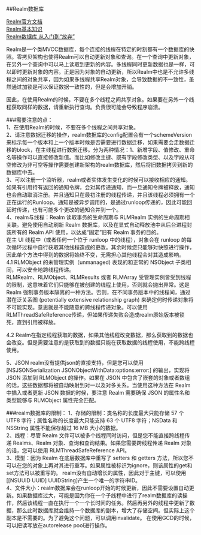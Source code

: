 ##Realm数据库

[Realm官方文档](https://realm.io/cn/docs/objc/latest/)	
[Realm基本知识](https://blog.csdn.net/zhang522802884/article/details/77197887)	
[Realm数据库 从入门到“放弃”](https://www.jianshu.com/p/50e0efb66bdf)

Realm是一个类MVCC数据库，每个连接的线程在特定的时刻都有一个数据库的快照。零拷贝架构也使得Realm可以自动更新对象和查询。在一个查询中更新对象，在另外一个查询中可以马上读取到更新的内容。多线程同时更新数据也是一样，可以即时更新对象的内容。正是因为对象的自动更新，所以Realm中也是不允许多线程之间的对象共享，因为如果多线程共享Realm对象，会导致数据的不一致性，虽然通过加锁是可以保证数据一致性的，但是会增加开销。

因此，在使用Realm的时候，不要在多个线程之间共享对象。如果要在另外一个线程获取同样的数据，请重新执行查询。负责很可能会导致程序崩溃。


###需要注意的点：		
1、在使用Realm的时候，不要在多个线程之间共享对象。	
2、请注意数据迁移的操作，realm数据库的config配置会有一个schemeVersion来标示每一个版本和上一个版本时候是否需要进行数据迁移，如果需要会走数据迁移的block，在主线程进行数据迁移。分为两种情况：1、新增字段、值修改、重命名等操作可以直接修改新值。而比如修改主键、既有字段修改类型、以及字段从可空修改为非可空等操作需要创建新架构的realm数据库，然后将旧数据拷贝到新的数据库中去。	
3、可以注册一个监听器，realm或者实体发生变化的时候可以接收相应的通知。如果有引用持有返回的通知令牌，会对其传递通知，而一旦通知令牌被释放，通知也会自动取消注册。并且通知只在最初注册的线程传递，并且该线程必须拥有一个正在运行的Runloop。通知是被异步调用的，是通过runloop传递的，因此可能回延时传递，也有可能多个更改的通知合并到一个。	
4、realm与线程：Realm 读取事务的生命周期与 RLMRealm 实例的生命周期相关联。避免使用自动刷新 Realm 数据库，以及在显式自动释放池中从后台进程封装所有的 Realm API 使用，以达成“固定”旧有 Realm 事务的目的。		
在主 UI 线程中（或者任何一个位于 runloop 中的线程），对象会在 runloop 的每次循环过程中自行获取其他线程造成的更改。其余时候您只能够对快照进行操作，因此单个方法中得到的数据将始终不变，无需担心其他线程会对其造成影响。	
4.1 RLMObject 的未管理实例（unmanaged) 表现的和正常的 NSObject 子类相同，可以安全地跨线程传递。	
RLMRealm、RLMObject、RLMResults 或者 RLMArray 受管理实例皆受到线程的限制，这意味着它们只能够在被创建的线程上使用，否则就会抛出异常。这是 Realm 强制事务版本隔离的一种方法。否则，在不同事务版本中的线程间，通过潜在泛关系图 (potentially extensive relationship graph) 来确定何时传递对象将不可能实现。意思就是不能随意的跨线程传递对象。可以使用RLMThreadSafeReference传递，但如果传递失败会造成realm原始版本被锁死，直到引用被释放。

4.2 Realm在指定线程获取的数据，如果其他线程改变数据，那么获取到的数据也会改变。但是需要注意的是获取到的数据只能在获取数据的线程使用，不能跨线程使用。

5、JSON
realm没有提供json的直接支持，但是您可以使用 [NSJSONSerialization JSONObjectWithData:options:error:] 的输出，实现将 JSON 添加到 RLMObject 的操作。如果在 JSON 中包含了嵌套的对象或者数组的话，这些数据都将被自动映射到对一以及对多关系。当使用这种方法在 Realm 中插入或者更新 JSON 数据的时候，要注意 Realm 需要确保 JSON 的属性名和类型能够与 RLMObject 属性完全匹配。

###realm数据库的限制：
1、存储的限制：类名称的长度最大只能存储 57 个 UTF8 字符；属性名称的长度最大只能支持 63 个 UTF8 字符；NSData 和 NSString 属性不能保存超过 16 MB 大小的数据。	
2、线程：尽管 Realm 文件可以被多个线程同时访问，但是您不能直接跨线程传递 Realms、Realm 对象、查询和查询结果。如果您需要跨线程传递 Realm 对象的话，您可以使用 RLMThreadSafeReference API。	
3、模型：因为 Realm 在底层数据库中重写了 setters 和 getters 方法，所以您不可以在您的对象上再对其进行重写。如果属性被标识为ignore，则该属性的get和set方法可以被重写的。      		realm没有自动增长的属性，因此对于主键，可以使用[[NSUUID UUID] UUIDString]产生一个唯一的字符串ID。	
4、文件大小：realm数据库会在runloop开始的时候更新，因此不需要设置自动更新。如果数据库过大，可能是因为你在一个子线程中进行了realm数据库的读操作，然后该线程一直在执行一个一个长时间的任务。然后再另外的线程中更新了数据，那么此时数据库就会维持一个数据库的副本，增大了存储空间。但实际上这个副本是不需要的。为了避免这个问题，可以调用invalidate。	
在使用GCD的时候，可以把读写放在autorelease pool进行操作。
